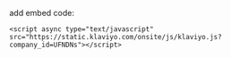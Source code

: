 add embed code:

```
<script async type="text/javascript" src="https://static.klaviyo.com/onsite/js/klaviyo.js?company_id=UFNDNs"></script>
```
